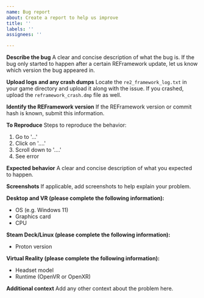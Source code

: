 ```yaml
---
name: Bug report
about: Create a report to help us improve
title: ''
labels: ''
assignees: ''

---
```


**Describe the bug**
A clear and concise description of what the bug is. If the bug only started to happen after a certain REFramework update, let us know which version the bug appeared in.

**Upload logs and any crash dumps**
Locate the `re2_framework_log.txt` in your game directory and upload it along with the issue.
If you crashed, upload the `reframework_crash.dmp` file as well.

**Identify the REFramework version**
If the REFramework version or commit hash is known, submit this information.

**To Reproduce**
Steps to reproduce the behavior:
1. Go to '...'
2. Click on '....'
3. Scroll down to '....'
4. See error

**Expected behavior**
A clear and concise description of what you expected to happen.

**Screenshots**
If applicable, add screenshots to help explain your problem.

**Desktop and VR (please complete the following information):**
 - OS (e.g. Windows 11)
 - Graphics card
 - CPU

**Steam Deck/Linux (please complete the following information):**
 - Proton version

**Virtual Reality (please complete the following information):**
 - Headset model
 - Runtime (OpenVR or OpenXR)

**Additional context**
Add any other context about the problem here.
